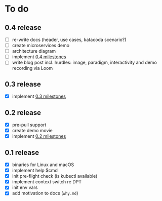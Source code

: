 # To do

## 0.4 release

- [ ] re-write docs (header, use cases, katacoda scenario?)
- [ ] create microservices demo
- [ ] architecture diagram
- [ ] implement [0.4 milestones](https://github.com/mhausenblas/kubed-sh/milestone/3)
- [ ] write blog post incl. hurdles: image, paradigm, interactivity and demo recording via Loom

## 0.3 release

- [x] implement [0.3 milestones](https://github.com/mhausenblas/kubed-sh/milestone/2)

## 0.2 release

- [x] pre-pull support
- [x] create demo movie
- [x] implement [0.2 milestones](https://github.com/mhausenblas/kubed-sh/milestone/1)

## 0.1 release

- [x] binaries for Linux and macOS
- [x] implement help $cmd
- [x] init pre-flight check (is kubectl available)
- [x] implement context switch re DPT
- [x] init env vars
- [x] add motivation to docs (`why.md`)
